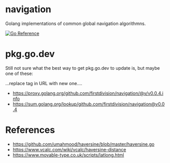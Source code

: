 # navigation
Golang implementations of common global navigation algorithmns.

[![Go Reference](https://pkg.go.dev/badge/github.com/firstdivision/navigation.svg)](https://pkg.go.dev/github.com/firstdivision/navigation)

# pkg.go.dev
Still not sure what the best way to get pkg.go.dev to update is, but maybe one of these:

...replace tag in URL with new one....
* https://proxy.golang.org/github.com/firstdivision/navigation/@v/v0.0.4.info
* https://sum.golang.org/lookup/github.com/firstdivision/navigation@v0.0.4

# References
* https://github.com/umahmood/haversine/blob/master/haversine.go
* https://www.vcalc.com/wiki/vcalc/haversine-distance
* https://www.movable-type.co.uk/scripts/latlong.html   
